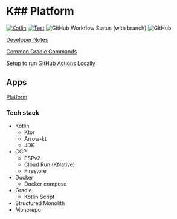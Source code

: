 # K## Platform

[![Kotlin](https://img.shields.io/badge/kotlin-1.8.0-blue.svg?logo=kotlin)](http://kotlinlang.org)
[![Test](https://github.com/33k33/k33-platform/actions/workflows/test.yaml/badge.svg?branch=main)](https://github.com/33k33/k33-platform/actions/workflows/test.yaml)
![GitHub Workflow Status (with branch)](https://img.shields.io/github/actions/workflow/status/33k33/k33-platform/test.yaml?branch=main&logo=github)
![GitHub](https://img.shields.io/github/license/33k33/k33-platform)

[Developer Notes](./docs/dev.md)

[Common Gradle Commands](./docs/gradle.md)

[Setup to run GitHub Actions Locally](./.github/workflows/README.md)

## Apps

[Platform](apps/k33-backend/README.md)

### Tech stack

 * Kotlin
   * Ktor
   * Arrow-kt
   * JDK
 * GCP
   * ESPv2
   * Cloud Run (KNative)
   * Firestore
 * Docker
   * Docker compose
 * Gradle
   * Kotlin Script
 * Structured Monolith
 * Monorepo

